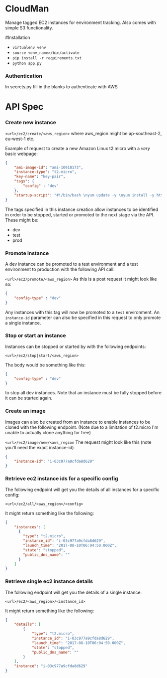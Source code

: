 # CloudMan
Manage tagged EC2 instances for environment tracking. Also comes with simple S3 functionality. 

#Installation

- `virtualenv venv`
- `source <env_name>/bin/activate`
- `pip install -r requirements.txt`
- `python app.py`

### Authentication

In secrets.py fill in the blanks to authenticate with AWS

API Spec
========

### Create new instance

`<url>/ec2/create/<aws_region>` where aws_region might be ap-southeast-2, eu-west-1 etc.


Example of request to create a new Amazon Linux t2.micro with a _very_ basic webpage:

```json
{
    "ami-image-id": "ami-10918173",
    "instance-type": "t2.micro",
    "key-name": "key-pair",
    "tags": {
        "config" : "dev"
    },
    "startup-script": "#!/bin/bash \nyum update -y \nyum install -y httpd \nservice httpd start \nchkconfig httpd on \necho '<html>this is a test</html>' > /var/www/html/index.html"
}
```

The tags specified in this instance creation allow instances to be identified in order to be stopped, started or promoted to the next stage via the API. These might be:
- dev
- test
- prod

### Promote instance

A dev instance can be promoted to a test environment and a test environment to production with the following API call:

`<url>/ec2/promote/<aws_region>` 
As this is a post request it might look like so:
```json
{
    "config-type" : "dev"
}
```
Any instances with this tag will now be promoted to a `test` environment. An `instance-id` parameter can also be specified in this request to only promote a single instance.

### Stop or start an instance

Instances can be stopped or started by with the following endpoints:

`<url>/ec2/stop|start/<aws_region>` 

The body would be something like this:
```json
{
    "config-type" : "dev"
}
```

to stop all dev instances. Note that an instance must be fully stopped before it can be started again. 

### Create an image

Images can also be created from an instance to enable instances to be cloned with the following endpoint. (Note due to a limitation of t2.micro I'm unable to actually clone anything for free)

`<url>/ec2/image/new/<aws_region`
The request might look like this (note you'll need the exact instance-id)
```json
{
    "instance-id": "i-03c977a9cfda8d629"
}
```

### Retrieve ec2 instance ids for a specific config

The following endpoint will get you the details of all instances for a specific config:

`<url>/ec2/all/<aws_region>/<config>`

It might return something like the following:

```json
{
    "instances": [
      {
        "type": "t2.micro",
        "instance_id": "i-03c977a9cfda8d629",
        "launch_time": "2017-08-10T06:04:50.000Z",
        "state": "stopped",
        "public_dns_name": ""
      }
    ]
}
```

### Retrieve single ec2 instance details

The following endpoint will get you the details of a single instance:

`<url>/ec2/<aws_region>/<instance_id>`

It might return something like the following:

```json
{
    "details": [
        {
            "type": "t2.micro",
            "instance_id": "i-03c977a9cfda8d629",
            "launch_time": "2017-08-10T06:04:50.000Z",
            "state": "stopped",
            "public_dns_name": ""
        }
    ],
    "instance": "i-03c977a9cfda8d629"
}
```
